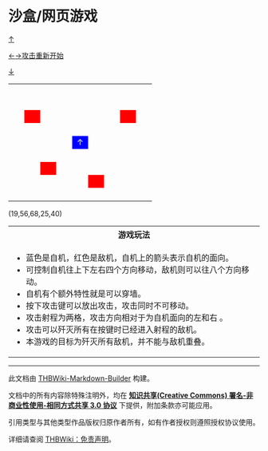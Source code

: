 # 沙盒/网页游戏

<!-- source html: G:\repos\THBWiki-Markdown-Builder\THBWikiMarkdown\Temp\main\1\12\ns0%3A%E6%B2%99%E7%9B%92%2F%E7%BD%91%E9%A1%B5%E6%B8%B8%E6%88%8F.html -->



  
[↑](https://thwiki.cc/index.php?title=沙盒/网页游戏&amp;start=1&amp;x=0&amp;y=1&amp;ena=19&amp;enb=56&amp;enc=68&amp;end=25&amp;dir=4)  

[←](https://thwiki.cc/index.php?title=沙盒/网页游戏&amp;start=1&amp;x=-1&amp;y=0&amp;ena=19&amp;enb=56&amp;enc=68&amp;end=25&amp;dir=3)[→](https://thwiki.cc/index.php?title=沙盒/网页游戏&amp;start=1&amp;x=1&amp;y=0&amp;ena=19&amp;enb=56&amp;enc=68&amp;end=25&amp;dir=1)[攻击](https://thwiki.cc/index.php?title=沙盒/网页游戏&amp;start=1&amp;x=0&amp;y=0&amp;ena=19&amp;enb=56&amp;enc=68&amp;end=25&amp;dir=4&amp;att=1)[重新开始](https://thwiki.cc/沙盒/网页游戏)
  
[↓](https://thwiki.cc/index.php?title=沙盒/网页游戏&amp;start=1&amp;x=0&amp;y=-1&amp;ena=19&amp;enb=56&amp;enc=68&amp;end=25&amp;dir=2)
  


<table><tbody><tr><td>　</td><td>　</td><td>　</td><td>　</td><td>　</td><td>　</td><td>　</td><td>　</td><td>　</td></tr><tr><td>　</td><td>　</td><td>　</td><td>　</td><td>　</td><td>　</td><td>　</td><td>　</td><td>　</td></tr><tr><td>　</td><td bgcolor="red">　</td><td>　</td><td>　</td><td>　</td><td>　</td><td>　</td><td bgcolor="red">　</td><td>　</td></tr><tr><td>　</td><td>　</td><td>　</td><td>　</td><td>　</td><td>　</td><td>　</td><td>　</td><td>　</td></tr><tr><td>　</td><td>　</td><td>　</td><td>　</td><td bgcolor="blue"><center><font color="white">↑</font></center></td><td>　</td><td>　</td><td>　</td><td>　</td></tr><tr><td>　</td><td>　</td><td>　</td><td>　</td><td>　</td><td>　</td><td>　</td><td>　</td><td>　</td></tr><tr><td>　</td><td>　</td><td bgcolor="red">　</td><td>　</td><td>　</td><td>　</td><td>　</td><td>　</td><td>　</td></tr><tr><td>　</td><td>　</td><td>　</td><td>　</td><td>　</td><td bgcolor="red">　</td><td>　</td><td>　</td><td>　</td></tr><tr><td>　</td><td>　</td><td>　</td><td>　</td><td>　</td><td>　</td><td>　</td><td>　</td><td>　</td></tr></tbody></table>


  
(19,56,68,25,40)
  


<table>

<tbody><tr>
<th class="bg-color-info-10">游戏玩法
</th></tr>
<tr>
<td>
<ul><li>蓝色是自机，红色是敌机，自机上的箭头表示自机的面向。</li>
<li>可控制自机往上下左右四个方向移动，敌机则可以往八个方向移动。</li>
<li>自机有个额外特性就是可以穿墙。</li>
<li>按下攻击键可以放出攻击，攻击同时不可移动。</li>
<li>攻击射程为两格，攻击方向相对于为自机面向的左和右 。</li>
<li>攻击可以歼灭所有在按键时已经进入射程的敌机。</li>
<li>本游戏的目标为歼灭所有敌机，并不能与敌机重叠。</li></ul>
</td></tr></tbody></table>




---

此文档由 [THBWiki-Markdown-Builder](https://github.com/Delsin-Yu/THBWiki-Markdown-Builder) 构建。

文档中的所有内容除特殊注明外，均在 [**知识共享(Creative Commons) 署名-非商业性使用-相同方式共享 3.0 协议**](https://creativecommons.org/licenses/by-sa/3.0/deed.zh-hans) 下提供，附加条款亦可能应用。

引用类型与其他类型作品版权归原作者所有，如有作者授权则遵照授权协议使用。

详细请查阅 [THBWiki：免责声明](https://thbwiki.cc/THBWiki:%E5%85%8D%E8%B4%A3%E5%A3%B0%E6%98%8E)。

